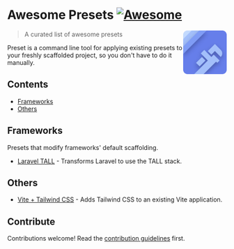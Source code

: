 <!--lint disable double-link-->
<!--lint disable no-dead-urls-->

# Awesome Presets [![Awesome](https://awesome.re/badge.svg)](https://awesome.re)

[<img src="preset-logo.svg" align="right" width="100">](https://usepreset.dev)

> A curated list of awesome presets

Preset is a command line tool for applying existing presets to your freshly scaffolded project, so you don't have to do it manually.

## Contents

- [Frameworks](#frameworks)
- [Others](#others)

## Frameworks

Presets that modify frameworks' default scaffolding.

- [Laravel TALL](https://github.com/use-preset/laravel-tall) - Transforms Laravel to use the TALL stack.

## Others

- [Vite + Tailwind CSS](https://github.com/use-preset/tailwindcss) - Adds Tailwind CSS to an existing Vite application.

## Contribute

Contributions welcome! Read the [contribution guidelines](CONTRIBUTING.md) first.
